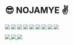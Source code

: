# 😎 NOJAMYE ✌
<img src="https://img.shields.io/badge/JAVA-D3872D?style=flat-square&logo=openjdk&logoColor=white"/> <img src="https://img.shields.io/badge/Spring Boot-6DB33F?style=flat-square&logo=springboot&logoColor=white"/> <img src="https://img.shields.io/badge/HTML-E34F26?style=flat-square&logo=html5&logoColor=white"/> <img src="https://img.shields.io/badge/CSS-1572B6?style=flat-square&logo=css3&logoColor=white"/> <img src="https://img.shields.io/badge/Javascript-F7DF1E?style=flat-square&logo=javascript&logoColor=white"/> <img src="https://img.shields.io/badge/jQuery-0769AD?style=flat-square&logo=jquery&logoColor=white"/> <img src="https://img.shields.io/badge/Oracle-F80000?style=flat-square&logo=oracle&logoColor=white"/> <img src="https://img.shields.io/badge/MySQL-4479A1?style=flat-square&logo=mysql&logoColor=white"/> <img src="https://img.shields.io/badge/Vue.js-4FC08D?style=flat-square&logo=vuedotjs&logoColor=white"/>

<a href="[https://bit.ly/3SGxIdS](https://fluorescent-barracuda-962.notion.site/Lee-Hyejoo-c166e82bdbc34e3e84a7c0fd9cbd6e41)" target="_blank"> <img src="https://img.shields.io/badge/Resume-000000?style=flat&logo=notion&logoColor=white"/> </a> <a href="mailto:joo95102@naver.com"> <img src="https://img.shields.io/badge/Mail-03C75A?style=flat&logo=naver&logoColor=white"/> </a> <a href="https://jinjoo64.tistory.com/" target="_blank"> <img src="https://img.shields.io/badge/Blog-333333?style=flat&logo=tistory&logoColor=white"/>
